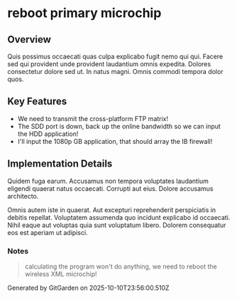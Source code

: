 # reboot primary microchip

## Overview
Quis possimus occaecati quas culpa explicabo fugit nemo qui qui. Facere sed qui provident unde provident laudantium omnis expedita. Dolores consectetur dolore sed ut. In natus magni. Omnis commodi tempora dolor quos.

## Key Features
- We need to transmit the cross-platform FTP matrix!
- The SDD port is down, back up the online bandwidth so we can input the HDD application!
- I'll input the 1080p GB application, that should array the IB firewall!

## Implementation Details
Quidem fuga earum. Accusamus non tempora voluptates laudantium eligendi quaerat natus occaecati. Corrupti aut eius. Dolore accusamus architecto.
 Omnis autem iste in quaerat. Aut excepturi reprehenderit perspiciatis in debitis repellat. Voluptatem assumenda quo incidunt explicabo id occaecati. Nihil eaque aut voluptas quia sunt voluptatum libero. Dolorem consequatur eos est aperiam ut adipisci.

### Notes
> calculating the program won't do anything, we need to reboot the wireless XML microchip!

Generated by GitGarden on 2025-10-10T23:56:00.510Z